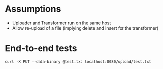 
# Assumptions

- Uploader and Transformer run on the same host
- Allow re-upload of a file (implying delete and insert for the transformer)

# End-to-end tests

    curl -X PUT --data-binary @test.txt localhost:8080/upload/test.txt
